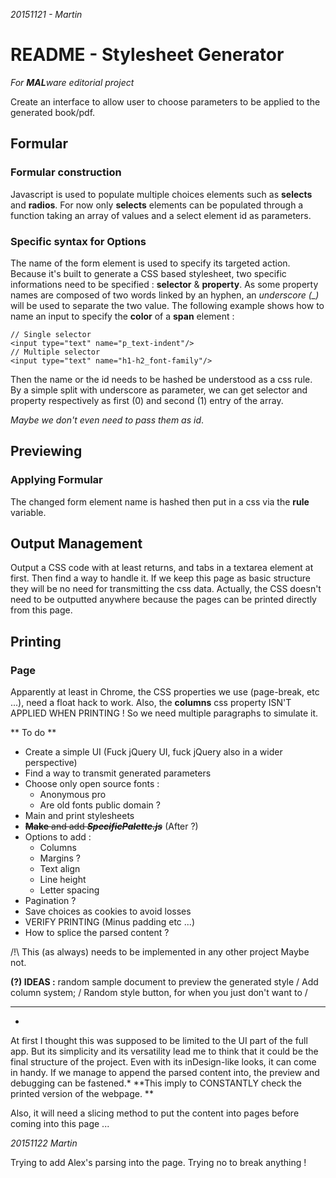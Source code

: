 *20151121 - Martin*
# README - Stylesheet Generator
*For **MAL**ware editorial project*

Create an interface to allow user to choose parameters to be applied to the generated book/pdf.

## Formular
### Formular construction

Javascript is used to populate multiple choices elements such as **selects** and **radios**. For now only **selects** elements can be populated through a function taking an array of values and a select element id as parameters.

### Specific syntax for Options

The name of the form element is used to specify its targeted action. Because it's built to generate a CSS based stylesheet, two specific informations need to be specified : **selector** & **property**. As some property names are composed of two words linked by an hyphen, an *underscore (_)* will be used to separate the two value. The following example shows how to name an input to specify the **color** of a **span** element :

    // Single selector
    <input type="text" name="p_text-indent"/>
    // Multiple selector
    <input type="text" name="h1-h2_font-family"/>

Then the name or the id needs to be hashed be understood as a css rule. By a simple split with underscore as parameter, we can get selector and property respectively as first (0) and second (1) entry of the array.

*Maybe we don't even need to pass them as id*.
## Previewing

### Applying Formular
The changed form element name is hashed then put in a css via the **rule** variable.

## Output Management
Output a CSS code with at least returns, and tabs in a textarea element at first. Then find a way to handle it. If we keep this page as basic structure they will be no need for transmitting the css data. Actually, the CSS doesn't need to be outputted anywhere because the pages can be printed directly from this page.  

## Printing
### Page
Apparently at least in Chrome, the CSS properties we use (page-break, etc ...), need a float hack to work. Also, the **columns** css property ISN'T APPLIED WHEN PRINTING ! So we need multiple paragraphs to simulate it.

** To do **
* Create a simple UI (Fuck jQuery UI, fuck jQuery also in a wider perspective)
* Find a way to transmit generated parameters
* Choose only open source fonts :
  * Anonymous pro
  * Are old fonts public domain ?
* Main and print stylesheets
* ~~**Make** and add ***SpecificPalette.js***~~ (After ?)
* Options to add :
  * Columns
  * Margins ?
  * Text align
  * Line height
  * Letter spacing
* Pagination ?
* Save choices as cookies to avoid losses
* VERIFY PRINTING (Minus padding etc ...)
* How to splice the parsed content ?

/!\ This (as always) needs to be implemented in any other project
Maybe not.

**(?) IDEAS :** random sample document to preview the generated style / Add column system; / Random style button, for when you just don't want to /
___
*
At first I thought this was supposed to be limited to the UI part of the full app. But its simplicity and its versatility lead me to think that it could be the final structure of the project. Even with its inDesign-like looks, it can come in handy. If we manage to append the parsed content into, the preview and debugging can be fastened.*
**This imply to CONSTANTLY check the printed version of the webpage.
**

Also, it will need a slicing method to put the content into pages before coming into this page ...

*20151122 Martin*

Trying to add Alex's parsing into the page. Trying no to break anything !
